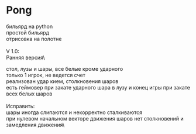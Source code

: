 # Pong
бильярд на python\
простой бильярд\
отрисовка на полотне\
\
V 1.0:\
Ранняя версия\

стол, лузы и шары, все белые кроме ударного\
только 1 игрок, не ведется счет\
реализован удар кием, столкновения шаров\
есть геймовер при закате ударного шара в лузу и конец игры при закате всех белых шаров\
\
Исправить:\
шары иногда слипаются и некорректно сталкиваются\
при нулевом начальном векторе движения шаров нет столкновений и замедления движения\

